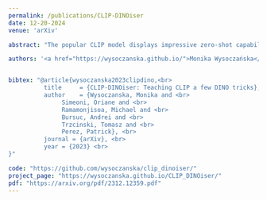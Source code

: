 ```yaml
---
permalink: /publications/CLIP-DINOiser
date: 12-20-2024
venue: 'arXiv'

abstract: "The popular CLIP model displays impressive zero-shot capabilities thanks to its seamless interaction with arbitrary text prompts. However, its lack of spatial awareness makes it unsuitable for dense computer vision tasks, e.g., semantic segmentation, without an additional fine-tuning step that often uses annotations and can potentially suppress its original open-vocabulary properties. Meanwhile, self-supervised representation methods have demonstrated good localization properties without human-made annotations nor explicit supervision. In this work, we take the best of both worlds and propose a zero-shot open-vocabulary semantic segmentation method, which does not require any annotations. We propose to locally improve dense MaskCLIP features, computed with a simple modification of CLIP's last pooling layer, by integrating localization priors extracted from self-supervised features. By doing so, we greatly improve the performance of MaskCLIP and produce smooth outputs. Moreover, we show that the used self-supervised feature properties can directly be learnt from CLIP features therefore allowing us to obtain the best results with a single pass through CLIP model. Our method CLIP-DINOiser needs only a single forward pass of CLIP and two light convolutional layers at inference, no extra supervision nor extra memory and reaches state-of-the-art results on challenging and fine-grained benchmarks such as COCO, Pascal Context, Cityscapes and ADE20k."

authors: '<a href="https://wysoczanska.github.io/">Monika Wysoczańska</a>, <a href="https://osimeoni.github.io/">Oriane Siméoni</a>, <a href="/about.html">Michael Ramamonjisoa</a>, <a href="https://abursuc.github.io/">Andrei Bursuc</a>, <a href="http://staff.ii.pw.edu.pl/~ttrzcins/"> Tomasz Trzciński </a>, <a href="https://ptrckprz.github.io/"> Patrick Pérez </a>'


bibtex: "@article{wysoczanska2023clipdino,<br>
          title     = {CLIP-DINOiser: Teaching CLIP a few DINO tricks}, <br>
          author    = {Wysoczanska, Monika and <br>
               Simeoni, Oriane and <br>
               Ramamonjisoa, Michael and <br>
               Bursuc, Andrei and <br>
               Trzcinski, Tomasz and <br>
               Perez, Patrick}, <br>
          journal = {arXiv}, <br>
          year = {2023} <br>
}"

code: "https://github.com/wysoczanska/clip_dinoiser/"
project_page: "https://wysoczanska.github.io/CLIP_DINOiser/"
pdf: "https://arxiv.org/pdf/2312.12359.pdf"
---
```

